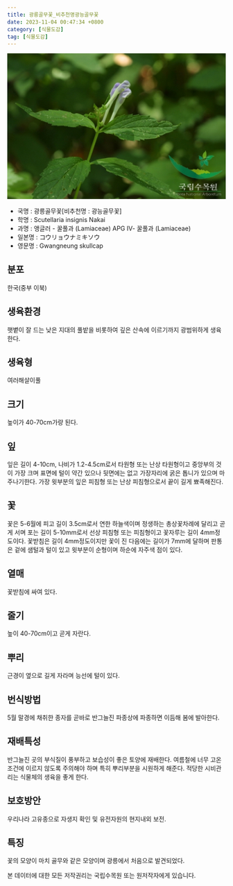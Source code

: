 ```yaml
---
title: 광릉골무꽃_비추천명광능골무꽃
date: 2023-11-04 00:47:34 +0800
category: [식물도감]
tag: [식물도감]
---
```




![광릉골무꽃[비추천명 : 광능골무꽃]](/assets/img/fileUpload/plants/basic/Labiatae/Scutellaria/15730/1_th2.JPG)
- 국명 : 광릉골무꽃[비추천명 : 광능골무꽃]
- 학명 : Scutellaria insignis Nakai
- 과명 : 앵글러 - 꿀풀과 (Lamiaceae) APG Ⅳ- 꿀풀과 (Lamiaceae)
- 일본명 : コウリョウナミキソウ
- 영문명 : Gwangneung skullcap


## 분포
한국(중부 이북) 
## 생육환경
햇볕이 잘 드는 낮은 지대의 풀밭을 비롯하여 깊은 산속에 이르기까지 광범위하게 생육한다.
## 생육형
여러해살이풀
## 크기
높이가 40-70cm가량 된다.
## 잎
잎은 길이 4-10cm, 나비가 1.2-4.5cm로서 타원형 또는 난상 타원형이고 중앙부의 것이 가장 크며 표면에 털이 약간 있으나 뒷면에는 없고 가장자리에 굵은 톱니가 있으며 마주나기한다. 가장 윗부분의 잎은 피침형 또는 난상 피침형으로서 끝이 길게 뾰족해진다.
## 꽃
꽃은 5-6월에 피고 길이 3.5cm로서 연한 하늘색이며 정생하는 총상꽃차례에 달리고 곧게 서며 포는 길이 5-10mm로서 선상 피침형 또는 피침형이고 꽃자루는 길이 4mm정도이다. 꽃받침은 길이 4mm정도이지만 꽃이 진 다음에는 길이가 7mm에 달하며 판통은 겉에 샘털과 털이 있고 윗부분이 순형이며 하순에 자주색 점이 있다.
## 열매
꽃받침에 싸여 있다.
## 줄기
높이 40-70cm이고 곧게 자란다.
## 뿌리
근경이 옆으로 길게 자라며 능선에 털이 있다.
## 번식방법
5월 말경에 채취한 종자를 곧바로 반그늘진 파종상에 파종하면 이듬해 봄에 발아한다.
## 재배특성
반그늘진 곳의 부식질이 풍부하고 보습성이 좋은 토양에 재배한다. 여름철에 너무 고온조건에 이르지 않도록 주의해야 하며 특히 뿌리부분을 시원하게 해준다. 적당한 시비관리는 식물체의 생육을 좋게 한다.
## 보호방안
우리나라 고유종으로 자생지 확인 및 유전자원의 현지내외 보전.
## 특징
꽃의 모양이 마치 골무와 같은 모양이며 광릉에서 처음으로 발견되었다.






본 데이터에 대한 모든 저작권리는 국립수목원 또는 원저작자에게 있습니다.
